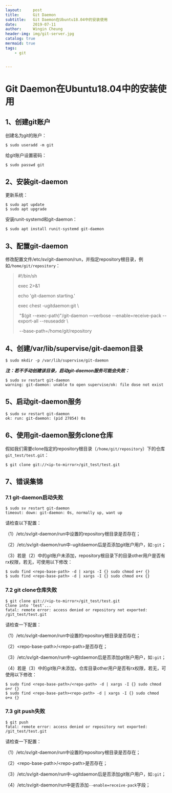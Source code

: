 ```yaml
---
layout:     post
title:      Git Daemon
subtitle:   Git Daemon在Ubuntu18.04中的安装使用
date:       2019-07-11
author:     Wingin Cheung
header-img: img/git-server.jpg
catalog: true
mermaid: true
tags:
    - git


---
```


# Git Daemon在Ubuntu18.04中的安装使用

## 1、创建git账户

创建名为git的账户：

```shell
$ sudo useradd -m git
```

给git账户设置密码：

```shell
$ sudo passwd git
```

## 2、安装git-daemon

更新系统：

```shell
$ sudo apt update
$ sudo apt upgrade
```

安装runit-systemd和git-daemon：

```shell
$ sudo apt install runit-systemd git-daemon
```

## 3、配置git-daemon

修改配置文件/etc/sv/git-daemon/run，并指定repository根目录，例如`/home/git/repository`：

> \#!/bin/sh
>
> exec 2>&1
>
> echo 'git-daemon starting.'
>
> exec chest -ugitdaemon:git \
>
> ​    "$(git --exec-path)"/git-daemon —verbose --enable=receive-pack --export-all --reuseaddr \
>
> ​    \--base-path=/home/git/repository

## 4、创建/var/lib/supervise/git-daemon目录

```shell
$ sudo mkdir -p /var/lib/supervise/git-daemon
```

***注：若不手动创建该目录，启动git-daemon服务可能会失败：***

```shell
$ sudo sv restart git-daemon
warning: git-daemon: unable to open supervise/ok: file dose not exist
```

## 5、启动git-daemon服务

```shell
$ sudo sv restart git-daemon
ok: run: git-daemon: (pid 27854) 0s
```

## 6、使用git-daemon服务clone仓库

假如我们需要clone指定的repository根目录（`/home/git/repository`）下的仓库`git_test/test.git`：

```shell
$ git clone git://<ip-to-mirror>/git_test/test.git
```

## 7、错误集锦

### 7.1 git-daemon启动失败

```shell
$ sudo sv restart git-daemon
timeout: down: git-daemon: 0s, normally up, want up
```

请检查以下配置：

（1）/etc/sv/git-daemon/run中设置的repository根目录是否存在；

（2）/etc/sv/git-daemon/run中-ugitdaemon后是否添加git账户用户，如`:git`；

（3）若是（2）中的git账户未添加，repository根目录下的目录other用户是否有rx权限，若无，可使用以下修改：

```shell
$ sudo find <repo-base-path> -d | xargs -I {} sudo chmod o+r {}
$ sudo find <repo-base-path> -d | xargs -I {} sudo chmod o+x {}
```

### 7.2 git clone仓库失败

```shell 
$ git clone git://<ip-to-mirror>/git_test/test.git
Clone into 'test'...
fatal: remote error: access denied or repository not exported: /git_test/test.git
```

请检查一下配置：

（1）/etc/sv/git-daemon/run中设置的repository根目录是否存在；

（2）\<repo-base-path\>/\<repo-path\>是否存在；

（3）/etc/sv/git-daemon/run中-ugitdaemon后是否添加git账户用户，如`:git`；

（4）若是（3）中的git账户未添加，仓库目录other用户是否有rx权限，若无，可使用以下修改：

```shell
$ sudo find <repo-base-path>/<repo-path> -d | xargs -I {} sudo chmod o+r {}
$ sudo find <repo-base-path><repo-path> -d | xargs -I {} sudo chmod o+x {}
```

### 7.3 git push失败

```shell
$ git push
fatal: remote error: access denied or repository not exported: /git_test/test.git
```

请检查一下配置：

（1）/etc/sv/git-daemon/run中设置的repository根目录是否存在；

（2）\<repo-base-path\>/\<repo-path\>是否存在；

（3）/etc/sv/git-daemon/run中-ugitdaemon后是否添加git账户用户，如`:git`；

（4）/etc/sv/git-daemon/run中是否添加`--enable=receive-pack`字段；